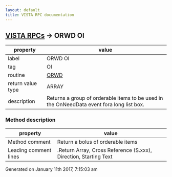 ```yaml
---
layout: default
title: VISTA RPC documentation
---
```




## [VISTA RPCs](TableOfContent.md) &#8594; ORWD OI 

 property | value 
--- | --- 
 label | ORWD OI
 tag | OI
 routine | [ORWD](http://code.osehra.org/dox/Routine_ORWD_source.html)
 return value type | ARRAY
 description | Returns a group of orderable items to be used in the OnNeedData event fora long list box.


### Method description

 property | value 
--- | --- 
 Method comment | Return a bolus of orderable items
 Leading comment lines | .Return Array, Cross Reference (S.xxx), Direction, Starting Text




 Generated on January 11th 2017, 7:15:03 am